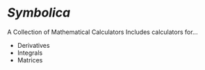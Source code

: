 # *_Symbolica_*
A Collection of Mathematical Calculators
Includes calculators for...
* Derivatives
* Integrals
* Matrices
